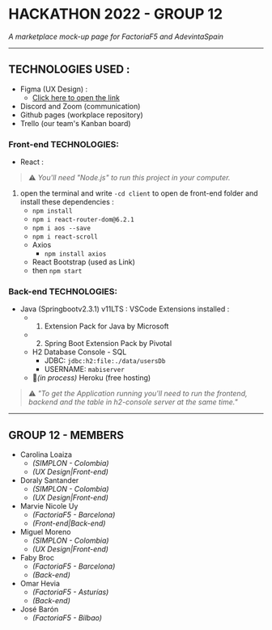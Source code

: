 # HACKATHON 2022 - GROUP 12 
 _A marketplace mock-up page for FactoriaF5 and AdevintaSpain_ 
 
- - - -

## TECHNOLOGIES USED :
- Figma (UX Design) :
    - [Click here to open the link](https://www.figma.com/file/pENNcuM5FWjmTFRUWvjRbN/BeNatural?node-id=0%3A1)
- Discord and Zoom (communication)
- Github pages (workplace repository)
- Trello (our team's Kanban board)

### Front-end TECHNOLOGIES:
-  React : 
 > ⚠️ _You'll need _"Node.js"_ to run this project in your computer._ 
 1. open the terminal and write `-cd client` to open de front-end folder and install these dependencies  :   
    - `npm install`
    - `npm i react-router-dom@6.2.1`
    - `npm i aos --save`
    - `npm i react-scroll`
    - Axios
      -  `npm install axios`  
    - React Bootstrap (used as Link)
    - then `npm start`
### Back-end TECHNOLOGIES:
- Java (Springbootv2.3.1) v11LTS :
   VSCode Extensions installed :   
    - 1. Extension Pack for Java by Microsoft
    - 2.  Spring Boot Extension Pack by Pivotal
    - H2 Database Console - SQL
      - JDBC: `jdbc:h2:file:./data/usersDb` 
      - USERNAME: `mabiserver`
    - 🚧_(in process)_ Heroku (free hosting) 
    
 > ⚠️ _"To get the Application running you'll need to run the frontend, backend and the table in h2-console server at the same time."_
 
- - - -

## GROUP 12 - MEMBERS
- Carolina Loaiza
    -  _(SIMPLON - Colombia)_
    -  _(UX Design|Front-end)_
- Doraly Santander 
    -  _(SIMPLON - Colombia)_
    -  _(UX Design|Front-end)_
- Marvie Nicole Uy  
   -  _(FactoriaF5  - Barcelona)_
   -  _(Front-end|Back-end)_
- Miguel Moreno 
   -  _(SIMPLON - Colombia)_
   -   _(UX Design|Front-end)_
- Faby Broc 
    -  _(FactoriaF5 - Barcelona)_
    -  _(Back-end)_
- Omar Hevia 
    - _(FactoriaF5 - Asturías)_
    - _(Back-end)_
- José Barón
    - _(FactoriaF5 - Bilbao)_
